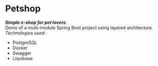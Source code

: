 # Petshop
***Simple e-shop for pet lovers***.<br/>
Demo of a multi-module Spring Boot project using layered architecture.<br/>
_Technologies used_: 
* PostgreSQL
* Docker
* Swagger
* Liquibase
